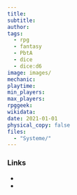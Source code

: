```yaml
---
title: 
subtitle: 
author: 
tags:
  - rpg
  - fantasy
  - PbtA
  - dice
  - dice:d6
image: images/
mechanic: 
playtime:
min_players: 
max_players: 
rpggeek:
wikidata:
date: 2021-01-01
physical_copy: false
files:
  - "Systeme/"
---
```



### Links

- 
-
